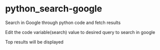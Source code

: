 python_search-google
====================

Search in Google through python code and fetch results

Edit the code variable(search) value to desired query to search in google

Top results will be displayed
